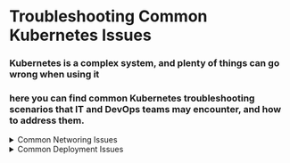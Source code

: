 # Troubleshooting Common Kubernetes Issues

###  Kubernetes is a complex system, and plenty of things can go wrong when using it

### here you can find common Kubernetes troubleshooting scenarios that IT and DevOps teams may encounter, and how to address them.

<details>
   <summary>Common Networing Issues</summary>
   <ul>
     <li><a href="https://github.com/lerndevops/educka/blob/master/troubleshooting/issues/kernal-ip-forward.md">Issue 1. Kernel IP forwarding</a></li>
     <li><a href="https://github.com/lerndevops/educka/blob/master/troubleshooting/issues/bridge-netfilter.md">Issue 2. Bridge Netfilter</a></li>
     <li><a href="https://github.com/lerndevops/educka/blob/master/troubleshooting/issues/firewall-rule-block-overlay-network-traffic.md">Issue 3.   Firewall rules block overlay network traffic</a></li>
     <li><a href="https://github.com/lerndevops/educka/blob/master/troubleshooting/issues/pod-cidr-conflicts.md">Issue 4. Pod CIDR conflicts</a></li>
     <li><a href="https://github.com/lerndevops/educka/blob/master/troubleshooting/issues/aws-source-destination-check-turned-on.md">Issue 5. AWS source/destination check is turned on</a></li>
   </ul>
</details>

<details>
   <summary>Common Deployment Issues</summary>
   <ul>
     <li><a href="https://github.com/lerndevops/educka/blob/master/troubleshooting/issues/Tubleshooting_Deployment.pdf">Tubleshooting_Deployment_Issues</a></li>
   </ul>
</details>
